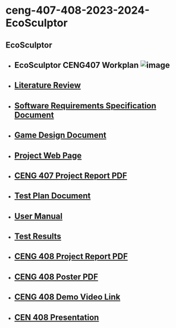 # ceng-407-408-2023-2024-EcoSculptor
## EcoSculptor

- ## EcoSculptor CENG407 Workplan ![image](https://github.com/CankayaUniversity/ceng-407-408-2023-2024-EcoSculptor/assets/63861431/e350cade-bd92-48e7-954a-2450bc7bf912)

- ## [Literature Review](https://github.com/CankayaUniversity/ceng-407-408-2023-2024-EcoSculptor/wiki/Literature-Review)

- ## [Software Requirements Specification Document](https://github.com/CankayaUniversity/ceng-407-408-2023-2024-EcoSculptor/wiki/Software-Requirements-Specification-Document)

- ## [Game Design Document](https://github.com/CankayaUniversity/ceng-407-408-2023-2024-EcoSculptor/wiki/Game-Design-Document)

- ## [Project Web Page](https://ozgundogan2000.wixsite.com/ecosculptor)

- ## [CENG 407 Project Report PDF](https://drive.google.com/file/d/14kLW3BM6FG9R_-VtGyh9rs8_p7TAa7U0/view?usp=sharing)

- ## [Test Plan Document](https://github.com/CankayaUniversity/ceng-407-408-2023-2024-EcoSculptor/wiki/Test-Plan-Document)

- ## [User Manual](https://github.com/CankayaUniversity/ceng-407-408-2023-2024-EcoSculptor/wiki/User-Manual)

- ## [Test Results](https://github.com/CankayaUniversity/ceng-407-408-2023-2024-EcoSculptor/wiki/Test-Results)

- ## [CENG 408 Project Report PDF](https://drive.google.com/file/d/1vmhWE1PIKqkHUMbkLg2V3F2hV7wpgzvG/view?usp=sharing)

- ## [CENG 408 Poster PDF](https://drive.google.com/file/d/1-tJoPu29nWvhPoFJrHw3R0iqjtTinQ8T/view?usp=sharing)

- ## [CENG 408 Demo Video Link](https://www.youtube.com/watch?v=ViMa-MOm5ZM&ab_channel=%C3%96zg%C3%BCnDo%C4%9Fan)

- ## [CEN 408 Presentation](https://docs.google.com/presentation/d/1gJ3fMlA9JIT7qWWbYphauD8j1ELKCKWg0Xly5eu7_Oo/edit?usp=sharing)
